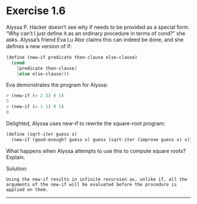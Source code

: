 # Exercise 1.6

Alyssa P. Hacker doesn’t see why if needs to be provided as a special form. “Why can’t I just define it as an ordinary procedure in terms of cond?” she asks. Alyssa’s friend Eva Lu Ator claims this can indeed be done, and she deﬁnes a new version of if:

```scheme
(define (new-if predicate then-clause else-clause)
  (cond
    [predicate then-clause]
    [else else-clause]))
```

Eva demonstrates the program for Alyssa:

```scheme
> (new-if (= 2 3) 0 5)
5
> (new-if (= 1 1) 0 5)
0
```

Delighted, Alyssa uses new-if to rewrite the square-root program:

```scheme
(define (sqrt-iter guess x)
  (new-if (good-enough? guess x) guess (sqrt-iter (improve guess x) x)))
```

What happens when Alyssa attempts to use this to compute square roots? Explain.

Solution:

```
Using the new-if results in infinite recursion as, unlike if, all the arguments of the new-if will be evaluated before the procedure is applied on them.
```
---